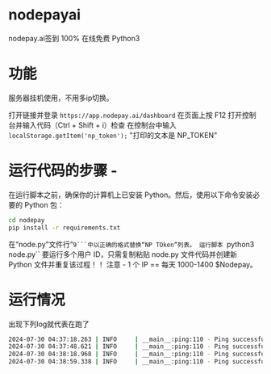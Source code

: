 # nodepayai
nodepay.ai签到 100% 在线免费 Python3

# 功能
服务器挂机使用，不用多ip切换。

打开链接并登录 ``https://app.nodepay.ai/dashboard``
在页面上按 F12 打开控制台并输入代码（Ctrl + Shift + i）检查
在控制台中输入 ``localStorage.getItem('np_token');``
"打印的文本是 NP_TOKEN"

# 运行代码的步骤 -
在运行脚本之前，确保你的计算机上已安装 Python。然后，使用以下命令安装必要的 Python 包：
```bash
cd nodepay
pip install -r requirements.txt
```
在“node.py”文件行“``9```中以正确的格式替换“NP TOken”列表。
运行脚本 ``python3 node.py``
要运行多个用户 ID，只需复制粘贴 node.py 文件代码并创建新 Python 文件并重复该过程！！
注意 - 1 个 IP == 每天 1000-1400 $Nodepay。


# 运行情况
出现下列log就代表在跑了
```bash
2024-07-30 04:37:18.263 | INFO     | __main__:ping:110 - Ping successful: {'success': True, 'code': 0, 'msg': 'Success', 'data': {'ip_score': 88}}
2024-07-30 04:37:48.621 | INFO     | __main__:ping:110 - Ping successful: {'success': True, 'code': 0, 'msg': 'Success', 'data': {'ip_score': 90}}
2024-07-30 04:38:18.968 | INFO     | __main__:ping:110 - Ping successful: {'success': True, 'code': 0, 'msg': 'Success', 'data': {'ip_score': 94}}
2024-07-30 04:38:59.338 | INFO     | __main__:ping:110 - Ping successful: {'success': True, 'code': 0, 'msg': 'Success', 'data': {'ip_score': 98}}
```
